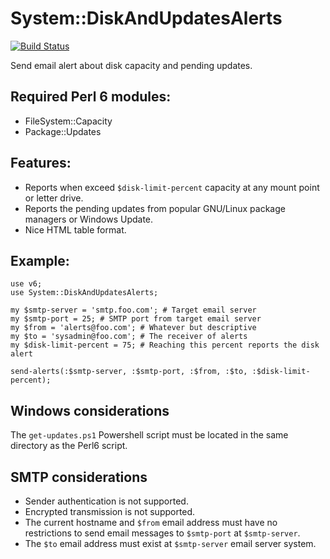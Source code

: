 # System::DiskAndUpdatesAlerts

[![Build Status](https://travis-ci.org/ramiroencinas/perl6-System-DiskAndUpdatesAlerts.svg?branch=master)](https://travis-ci.org/ramiroencinas/perl6-System-DiskAndUpdatesAlerts)

Send email alert about disk capacity and pending updates.

## Required Perl 6 modules:

- FileSystem::Capacity
- Package::Updates

## Features:

- Reports when exceed `$disk-limit-percent` capacity at any mount point or letter drive.
- Reports the pending updates from popular GNU/Linux package managers or Windows Update.
- Nice HTML table format.

## Example:
```Perl6
use v6;
use System::DiskAndUpdatesAlerts;

my $smtp-server = 'smtp.foo.com'; # Target email server
my $smtp-port = 25; # SMTP port from target email server
my $from = 'alerts@foo.com'; # Whatever but descriptive
my $to = 'sysadmin@foo.com'; # The receiver of alerts
my $disk-limit-percent = 75; # Reaching this percent reports the disk alert

send-alerts(:$smtp-server, :$smtp-port, :$from, :$to, :$disk-limit-percent);
```

## Windows considerations

The `get-updates.ps1` Powershell script must be located in the same directory as the Perl6 script.

## SMTP considerations

- Sender authentication is not supported.
- Encrypted transmission is not supported.
- The current hostname and `$from` email address must have no restrictions to send email messages to `$smtp-port` at `$smtp-server`.
- The `$to` email address must exist at `$smtp-server` email server system.
